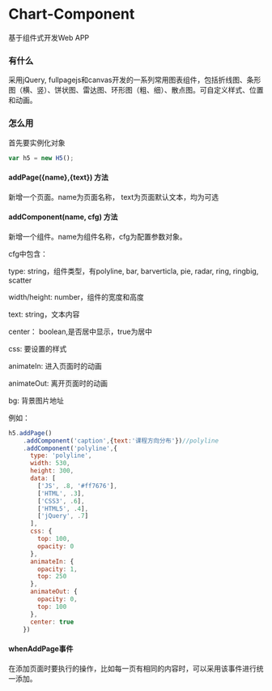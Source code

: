 # Chart-Component
基于组件式开发Web APP

### 有什么

采用jQuery, fullpagejs和canvas开发的一系列常用图表组件，包括折线图、条形图（横、竖）、饼状图、雷达图、环形图（粗、细）、散点图。可自定义样式、位置和动画。

### 怎么用

首先要实例化对象
```javascript
var h5 = new H5();
```

#### addPage({name},{text}) 方法

新增一个页面。name为页面名称， text为页面默认文本，均为可选

#### addComponent(name, cfg) 方法

新增一个组件。name为组件名称，cfg为配置参数对象。

cfg中包含：

type: string，组件类型，有polyline, bar, barverticla, pie, radar, ring, ringbig, scatter

width/height: number，组件的宽度和高度

text: string，文本内容

center： boolean,是否居中显示，true为居中

css: 要设置的样式

animateIn: 进入页面时的动画

animateOut: 离开页面时的动画

bg: 背景图片地址

例如：
```javascript
h5.addPage()
    .addComponent('caption',{text:'课程方向分布'})//polyline
    .addComponent('polyline',{
      type: 'polyline',
      width: 530,
      height: 300,
      data: [
        ['JS', .8, '#ff7676'],
        ['HTML', .3],
        ['CSS3', .6],
        ['HTML5', .4],
        ['jQuery', .7]
      ],
      css: {
        top: 100,
        opacity: 0
      },
      animateIn: {
        opacity: 1,
        top: 250
      },
      animateOut: {
        opacity: 0,
        top: 100
      },
      center: true
    })
```

#### whenAddPage事件

在添加页面时要执行的操作，比如每一页有相同的内容时，可以采用该事件进行统一添加。
